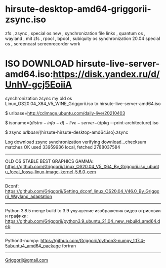 # hirsute-desktop-amd64-griggorii-zsync.iso
zfs , zsync , special os new , synchronization file links , quantum os , wayland , mit zfs , rpool , bpool , subiquity os synchronization 20.04 special os , screencast screenrecorder work

# ISO DOWNLOAD hirsute-live-server-amd64.iso:https://disk.yandex.ru/d/UnhV-gcj5EoiiA

synchronization zsync my old os Linux_OS20.04_X64_V5_WINE_Griggorii.iso to hirsute-live-server-amd64.iso

$ urlbase=http://cdimage.ubuntu.com/daily-live/20210403

$ isoname=$(distro-info -d)-live-server-$(dpkg --print-architecture).iso

$ zsync ${urlbase}/${hirsute-hirsute-desktop-amd64.iso}.zsync

Log download zsync synchronization
verifying download...checksum matches OK
used 33959936 local, fetched 2788037584
______________________________________________________________________________________________________________________________________________________

OLD OS STABLE BEST GRAPHICS GAMMA: https://github.com/Griggorii/Linux_OS20.04_V5_X64_By_Griggorii.iso_ubuntu_focal_fossa-linux-image-kernel-5.6.0-oem

______________________________________________________________________________________________________________________________________________________

Dconf: https://github.com/Griggorii/Setting_dconf_linux_OS20.04_V46.0_By_Griggorii_Wayland_adaptation
______________________________________________________________________________________________________________________________________________________

Python 3.8.5 merge build to 3.9 улучшение изображения видео отрисовки и графики: https://github.com/Griggorii/python3.9_ubuntu_21.04_new_rebuild_amd64.deb

______________________________________________________________________________________________________________________________________________________

Python3-numpy: https://github.com/Griggorii/python3-numpy_1.17.4-5ubuntu4_amd64_package fortran

______________________________________________________________________________________________________________________________________________________

Griggorii@gmail.com
